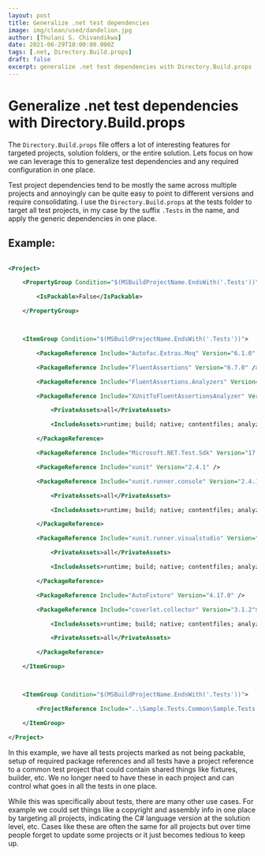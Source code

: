 ```yaml
---
layout: post
title: Generalize .net test dependencies
image: img/clean/used/dandelion.jpg
author: [Thulani S. Chivandikwa]
date: 2021-06-29T10:00:00.000Z
tags: [.net, Directory.Build.props]
draft: false
excerpt: generalize .net test dependencies with Directory.Build.props
---
```


# Generalize .net test dependencies with Directory.Build.props

The `Directory.Build.props` file offers a lot of interesting features for targeted projects, solution folders, or the entire solution. Lets focus on how we can leverage this to generalize test dependencies and any required configuration in one place.

Test project dependencies tend to be mostly the same across multiple projects and annoyingly can be quite easy to point to different versions and require consolidating. I use the `Directory.Build.props` at the tests folder to target all test projects, in my case by the suffix `.Tests` in the name, and apply the generic dependencies in one place.

## Example:

```xml

<Project>

    <PropertyGroup Condition="$(MSBuildProjectName.EndsWith('.Tests'))">

        <IsPackable>False</IsPackable>

    </PropertyGroup>



    <ItemGroup Condition="$(MSBuildProjectName.EndsWith('.Tests'))">

        <PackageReference Include="Autofac.Extras.Moq" Version="6.1.0" />

        <PackageReference Include="FluentAssertions" Version="6.7.0" />

        <PackageReference Include="FluentAssertions.Analyzers" Version="0.17.2" />

        <PackageReference Include="XUnitToFluentAssertionsAnalyzer" Version="1.0.2">

            <PrivateAssets>all</PrivateAssets>

            <IncludeAssets>runtime; build; native; contentfiles; analyzers; buildtransitive</IncludeAssets>

        </PackageReference>

        <PackageReference Include="Microsoft.NET.Test.Sdk" Version="17.2.0" />

        <PackageReference Include="xunit" Version="2.4.1" />

        <PackageReference Include="xunit.runner.console" Version="2.4.1">

            <PrivateAssets>all</PrivateAssets>

            <IncludeAssets>runtime; build; native; contentfiles; analyzers</IncludeAssets>

        </PackageReference>

        <PackageReference Include="xunit.runner.visualstudio" Version="2.4.5">

            <PrivateAssets>all</PrivateAssets>

            <IncludeAssets>runtime; build; native; contentfiles; analyzers</IncludeAssets>

        </PackageReference>

        <PackageReference Include="AutoFixture" Version="4.17.0" />

        <PackageReference Include="coverlet.collector" Version="3.1.2">

            <IncludeAssets>runtime; build; native; contentfiles; analyzers; buildtransitive</IncludeAssets>

            <PrivateAssets>all</PrivateAssets>

        </PackageReference>

    </ItemGroup>



    <ItemGroup Condition="$(MSBuildProjectName.EndsWith('.Tests'))">

        <ProjectReference Include="..\Sample.Tests.Common\Sample.Tests.Common.csproj" />

    </ItemGroup>

</Project>

```

In this example, we have all tests projects marked as not being packable, setup of required package references and all tests have a project reference to a common test project that could contain shared things like fixtures, builder, etc. We no longer need to have these in each project and can control what goes in all the tests in one place.

While this was specifically about tests, there are many other use cases. For example we could set things like a copyright and assembly info in one place by targeting all projects, indicating the C# language version at the solution level, etc. Cases like these are often the same for all projects but over time people forget to update some projects or it just becomes tedious to keep up.
